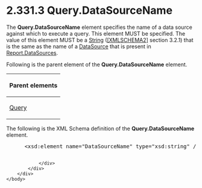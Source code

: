 <html dir="LTR" xmlns:mshelp="http://msdn.microsoft.com/mshelp" xmlns:ddue="http://ddue.schemas.microsoft.com/authoring/2003/5" xmlns:xlink="http://www.w3.org/1999/xlink" xmlns:tool="http://www.microsoft.com/tooltip">
    <head>
        <meta http-equiv="Content-Type" content="text/html; CHARSET=utf-8"></meta>
        <meta name="save" content="history"></meta>
        <title>2.331.3 Query.DataSourceName</title>
        <xml>
            <mshelp:toctitle title="2.331.3 Query.DataSourceName"></mshelp:toctitle>
            <mshelp:rltitle title="[MS-RDL]: Query.DataSourceName"></mshelp:rltitle>
            <mshelp:keyword index="A" term="c9cc3a43-59ca-4890-82a8-13fe235ecafc"></mshelp:keyword>
            <mshelp:attr name="DCSext.ContentType" value="open specification"></mshelp:attr>
            <mshelp:attr name="AssetID" value="c9cc3a43-59ca-4890-82a8-13fe235ecafc"></mshelp:attr>
            <mshelp:attr name="TopicType" value="kbRef"></mshelp:attr>
            <mshelp:attr name="DCSext.Title" value="[MS-RDL]: Query.DataSourceName" />
        </xml>
    </head>
    <body>
        <div id="header">
            <h1 class="heading">2.331.3 Query.DataSourceName</h1>
        </div>
        <div id="mainSection">
            <div id="mainBody">
                <div id="allHistory" class="saveHistory"></div>
                <div id="sectionSection0" class="section" name="collapseableSection">
                    

<p>The <b>Query.DataSourceName</b> element specifies the name
of a data source against which to execute a query. This element MUST be
specified. The value of this element MUST be a <a href="1ed81ef3-a683-45e3-aaad-bd2bbe71bc3d.md">String</a> (<a href="https://go.microsoft.com/fwlink/?LinkId=90610">[XMLSCHEMA2]</a> section
3.2.1) that is the same as the name of a <a href="0f098196-d1a1-4668-ac38-70331cc05041.md">DataSource</a> that is present
in <a href="79a233d6-e028-4308-9083-0e4c821ae3f1.md">Report.DataSources</a>.</p>

<p>Following is the parent element of the <b>Query.DataSourceName</b>
element.</p>

<table>
 <thead>
  <tr>
   <th>
   <p>Parent elements</p>
   </th>
  </tr>
 </thead>
 <tr>
  <td>
  <p><a href="1d2b1998-e078-435f-8c03-a3d894a9843e.md">Query</a></p>
  </td>
 </tr>
</table>

<p>The following is the XML Schema definition of the <b>Query.DataSourceName</b>
element.</p>

<dl>
<dd>
<div><pre> &lt;xsd:element name=&quot;DataSourceName&quot; type=&quot;xsd:string&quot; /&gt;
  
</pre></div>
</dd></dl>


                </div>
            </div>
        </div>
    </body>
</html>